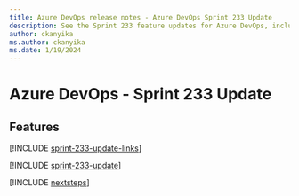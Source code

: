 ```yaml
---
title: Azure DevOps release notes - Azure DevOps Sprint 233 Update
description: See the Sprint 233 feature updates for Azure DevOps, including next steps.
author: ckanyika
ms.author: ckanyika
ms.date: 1/19/2024
---
```


# Azure DevOps - Sprint 233 Update

## Features

[!INCLUDE [sprint-233-update-links](../includes/general/sprint-233-update-links.md)]

[!INCLUDE [sprint-233-update](../includes/general/sprint-233-update.md)]

[!INCLUDE [nextsteps](../includes/nextsteps.md)]
